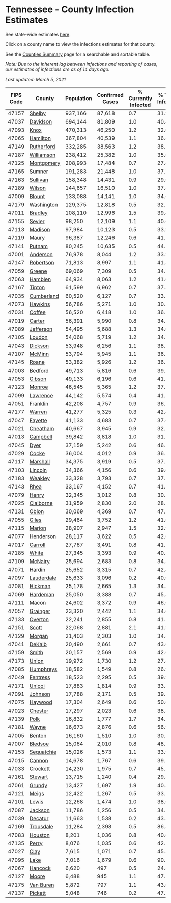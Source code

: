 # Tennessee - County Infection Estimates

See state-wide estimates [here](/infections/us-tn).

Click on a county name to view the infections estimates for that county.

See the [Counties Summary](/infections/summary-counties) page for a searchable and sortable table.

*Note: Due to the inherent lag between infections and reporting of cases, our estimates of infections are as of 14 days ago.*

*Last updated: March 5, 2021*

|   FIPS Code |                   County |   Population |   Confirmed Cases |   % Currently Infected |   % Total Infected |
|-------------|--------------------------|--------------|-------------------|------------------------|--------------------|
|       47157 |         [Shelby](shelby) |      937,166 |            87,618 |                    0.7 |               31.9 |
|       47037 |     [Davidson](davidson) |      694,144 |            81,809 |                    1.0 |               40.4 |
|       47093 |             [Knox](knox) |      470,313 |            46,250 |                    1.2 |               32.0 |
|       47065 |     [Hamilton](hamilton) |      367,804 |            40,539 |                    1.1 |               36.4 |
|       47149 | [Rutherford](rutherford) |      332,285 |            38,563 |                    1.2 |               38.5 |
|       47187 | [Williamson](williamson) |      238,412 |            25,382 |                    1.0 |               35.6 |
|       47125 | [Montgomery](montgomery) |      208,993 |            17,484 |                    0.7 |               27.4 |
|       47165 |         [Sumner](sumner) |      191,283 |            21,448 |                    1.0 |               37.7 |
|       47163 |     [Sullivan](sullivan) |      158,348 |            14,431 |                    0.9 |               29.6 |
|       47189 |         [Wilson](wilson) |      144,657 |            16,510 |                    1.0 |               37.8 |
|       47009 |         [Blount](blount) |      133,088 |            14,141 |                    1.0 |               34.6 |
|       47179 | [Washington](washington) |      129,375 |            12,818 |                    0.5 |               32.7 |
|       47011 |       [Bradley](bradley) |      108,110 |            12,996 |                    1.5 |               39.4 |
|       47155 |         [Sevier](sevier) |       98,250 |            12,109 |                    1.1 |               40.6 |
|       47113 |       [Madison](madison) |       97,984 |            10,123 |                    0.5 |               33.9 |
|       47119 |           [Maury](maury) |       96,387 |            12,246 |                    0.6 |               41.7 |
|       47141 |         [Putnam](putnam) |       80,245 |            10,635 |                    0.5 |               44.5 |
|       47001 |     [Anderson](anderson) |       76,978 |             8,044 |                    1.2 |               33.9 |
|       47147 |   [Robertson](robertson) |       71,813 |             8,997 |                    1.1 |               41.8 |
|       47059 |         [Greene](greene) |       69,069 |             7,309 |                    0.5 |               34.7 |
|       47063 |       [Hamblen](hamblen) |       64,934 |             8,063 |                    1.2 |               41.0 |
|       47167 |         [Tipton](tipton) |       61,599 |             6,962 |                    0.7 |               37.8 |
|       47035 | [Cumberland](cumberland) |       60,520 |             6,127 |                    0.7 |               33.3 |
|       47073 |       [Hawkins](hawkins) |       56,786 |             5,271 |                    1.0 |               30.3 |
|       47031 |         [Coffee](coffee) |       56,520 |             6,418 |                    1.0 |               36.5 |
|       47019 |         [Carter](carter) |       56,391 |             5,990 |                    0.8 |               34.5 |
|       47089 |   [Jefferson](jefferson) |       54,495 |             5,688 |                    1.3 |               34.0 |
|       47105 |         [Loudon](loudon) |       54,068 |             5,719 |                    1.2 |               34.7 |
|       47043 |       [Dickson](dickson) |       53,948 |             6,256 |                    1.1 |               38.1 |
|       47107 |         [McMinn](mcminn) |       53,794 |             5,945 |                    1.1 |               36.1 |
|       47145 |           [Roane](roane) |       53,382 |             5,926 |                    1.2 |               36.1 |
|       47003 |       [Bedford](bedford) |       49,713 |             5,816 |                    0.6 |               39.2 |
|       47053 |         [Gibson](gibson) |       49,133 |             6,196 |                    0.6 |               41.5 |
|       47123 |         [Monroe](monroe) |       46,545 |             5,365 |                    1.2 |               37.5 |
|       47099 |     [Lawrence](lawrence) |       44,142 |             5,574 |                    0.4 |               41.5 |
|       47051 |     [Franklin](franklin) |       42,208 |             4,757 |                    0.9 |               36.7 |
|       47177 |         [Warren](warren) |       41,277 |             5,325 |                    0.3 |               42.4 |
|       47047 |       [Fayette](fayette) |       41,133 |             4,683 |                    0.7 |               37.6 |
|       47021 |     [Cheatham](cheatham) |       40,667 |             3,945 |                    0.9 |               32.1 |
|       47013 |     [Campbell](campbell) |       39,842 |             3,818 |                    1.0 |               31.1 |
|       47045 |             [Dyer](dyer) |       37,159 |             5,242 |                    0.6 |               46.2 |
|       47029 |           [Cocke](cocke) |       36,004 |             4,012 |                    0.9 |               36.5 |
|       47117 |     [Marshall](marshall) |       34,375 |             3,919 |                    0.5 |               37.2 |
|       47103 |       [Lincoln](lincoln) |       34,366 |             4,156 |                    0.6 |               39.6 |
|       47183 |       [Weakley](weakley) |       33,328 |             3,793 |                    0.7 |               37.2 |
|       47143 |             [Rhea](rhea) |       33,167 |             4,152 |                    0.7 |               41.5 |
|       47079 |           [Henry](henry) |       32,345 |             3,012 |                    0.8 |               30.3 |
|       47025 |   [Claiborne](claiborne) |       31,959 |             2,830 |                    2.0 |               28.5 |
|       47131 |           [Obion](obion) |       30,069 |             4,369 |                    0.7 |               47.5 |
|       47055 |           [Giles](giles) |       29,464 |             3,752 |                    1.2 |               41.6 |
|       47115 |         [Marion](marion) |       28,907 |             2,947 |                    1.5 |               32.9 |
|       47077 |   [Henderson](henderson) |       28,117 |             3,622 |                    0.5 |               42.6 |
|       47017 |       [Carroll](carroll) |       27,767 |             3,491 |                    0.8 |               41.1 |
|       47185 |           [White](white) |       27,345 |             3,393 |                    0.9 |               40.3 |
|       47109 |       [McNairy](mcnairy) |       25,694 |             2,683 |                    0.8 |               34.3 |
|       47071 |         [Hardin](hardin) |       25,652 |             3,315 |                    0.7 |               42.4 |
|       47097 | [Lauderdale](lauderdale) |       25,633 |             3,096 |                    0.2 |               40.0 |
|       47081 |       [Hickman](hickman) |       25,178 |             2,665 |                    1.3 |               34.4 |
|       47069 |     [Hardeman](hardeman) |       25,050 |             3,388 |                    0.7 |               45.4 |
|       47111 |           [Macon](macon) |       24,602 |             3,372 |                    0.9 |               46.0 |
|       47057 |     [Grainger](grainger) |       23,320 |             2,442 |                    1.1 |               34.0 |
|       47133 |       [Overton](overton) |       22,241 |             2,855 |                    0.8 |               41.5 |
|       47151 |           [Scott](scott) |       22,068 |             2,881 |                    2.1 |               41.9 |
|       47129 |         [Morgan](morgan) |       21,403 |             2,303 |                    1.0 |               34.8 |
|       47041 |         [DeKalb](dekalb) |       20,490 |             2,661 |                    0.7 |               43.0 |
|       47159 |           [Smith](smith) |       20,157 |             2,569 |                    0.9 |               42.0 |
|       47173 |           [Union](union) |       19,972 |             1,730 |                    1.2 |               27.8 |
|       47085 |   [Humphreys](humphreys) |       18,582 |             1,549 |                    0.8 |               26.9 |
|       47049 |     [Fentress](fentress) |       18,523 |             2,295 |                    0.5 |               39.9 |
|       47171 |         [Unicoi](unicoi) |       17,883 |             1,814 |                    0.9 |               33.3 |
|       47091 |       [Johnson](johnson) |       17,788 |             2,171 |                    0.5 |               39.5 |
|       47075 |       [Haywood](haywood) |       17,304 |             2,649 |                    0.6 |               50.6 |
|       47023 |       [Chester](chester) |       17,297 |             2,023 |                    0.6 |               38.3 |
|       47139 |             [Polk](polk) |       16,832 |             1,777 |                    1.7 |               34.2 |
|       47181 |           [Wayne](wayne) |       16,673 |             2,876 |                    0.6 |               56.9 |
|       47005 |         [Benton](benton) |       16,160 |             1,510 |                    1.0 |               30.5 |
|       47007 |       [Bledsoe](bledsoe) |       15,064 |             2,010 |                    0.8 |               48.7 |
|       47153 | [Sequatchie](sequatchie) |       15,026 |             1,573 |                    1.1 |               33.9 |
|       47015 |         [Cannon](cannon) |       14,678 |             1,767 |                    0.6 |               39.5 |
|       47033 |     [Crockett](crockett) |       14,230 |             1,975 |                    0.7 |               45.5 |
|       47161 |       [Stewart](stewart) |       13,715 |             1,240 |                    0.4 |               29.3 |
|       47061 |         [Grundy](grundy) |       13,427 |             1,697 |                    1.9 |               40.8 |
|       47121 |           [Meigs](meigs) |       12,422 |             1,267 |                    0.5 |               33.5 |
|       47101 |           [Lewis](lewis) |       12,268 |             1,474 |                    1.0 |               38.6 |
|       47087 |       [Jackson](jackson) |       11,786 |             1,256 |                    0.5 |               34.5 |
|       47039 |       [Decatur](decatur) |       11,663 |             1,538 |                    0.2 |               43.3 |
|       47169 |   [Trousdale](trousdale) |       11,284 |             2,398 |                    0.5 |               86.8 |
|       47083 |       [Houston](houston) |        8,201 |             1,036 |                    0.8 |               40.6 |
|       47135 |           [Perry](perry) |        8,076 |             1,035 |                    0.6 |               42.1 |
|       47027 |             [Clay](clay) |        7,615 |             1,071 |                    0.7 |               45.3 |
|       47095 |             [Lake](lake) |        7,016 |             1,679 |                    0.6 |               90.5 |
|       47067 |       [Hancock](hancock) |        6,620 |               497 |                    0.5 |               24.8 |
|       47127 |           [Moore](moore) |        6,488 |               945 |                    1.1 |               47.1 |
|       47175 |   [Van Buren](van-buren) |        5,872 |               797 |                    1.1 |               43.6 |
|       47137 |       [Pickett](pickett) |        5,048 |               746 |                    0.2 |               47.7 |